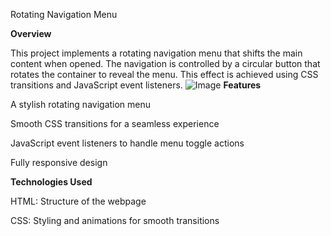 

Rotating Navigation Menu

**Overview**

This project implements a rotating navigation menu that shifts the main content when opened. 
The navigation is controlled by a circular button that rotates the container to reveal the menu. 
This effect is achieved using CSS transitions and JavaScript event listeners.
![Image](https://github.com/user-attachments/assets/50c3939d-b294-4b96-b429-80fc49bf5437)
**Features**

A stylish rotating navigation menu

Smooth CSS transitions for a seamless experience

JavaScript event listeners to handle menu toggle actions

Fully responsive design

**Technologies Used**

HTML: Structure of the webpage

CSS: Styling and animations for smooth transitions
